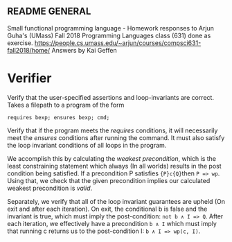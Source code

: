 README
GENERAL
--------
Small functional programming language - Homework responses to Arjun Guha's (UMass) Fall 2018 Programming Languages class (631) done as exercise.
https://people.cs.umass.edu/~arjun/courses/compsci631-fall2018/home/
Answers by Kai Geffen


# Verifier

Verify that the user-specified assertions and loop-invariants are correct.
Takes a filepath to a program of the form 

`requires bexp; ensures bexp; cmd;`

Verify that if the program meets the *requires* conditions, it will necessarily meet the *ensures* conditions after running the command. It must also satisfy the loop invariant conditions of all loops in the program.

We accomplish this by calculating the *weakest precondition*, which is the least constraining statement which always (In all worlds) results in the post condition being satisfied. If a precondition P satisfies `{P}c{Q}`then `P => wp`. Using that, we check that the given precondition implies our calculated weakest precondition is *valid*.

Separately, we verify that all of the loop invariant guarantees are upheld (On exit and after each iteration).
On exit, the conditional b is false and the invariant is true, which must imply the post-condition: `not b ∧ I => Q`. After each iteration, we effectively have a precondition `b ∧ I` which must imply that running c returns us to the post-condition I: `b ∧ I => wp(c, I)`.
